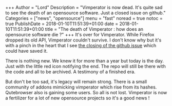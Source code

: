 +++
Author = "Lord"
Description = "Vimperator is now dead. It's quite sad to see the death of an opensource software. Just a closed issue on github."
Categories = ["news", "opensource"]
menu = "fast"
noread = true
notoc = true
PublishDate = 2018-01-10T11:51:39+01:00
date = 2018-01-10T11:51:39+01:00
title = "The death of Vimperator : how does an opensource software die ?"
+++
It's over for Vimperator. While Firefox dropped its old API, Vimperator couldn't survive. I don't know why but it's with a pinch in the heart that I see [the closing of the github issue](https://github.com/vimperator/vimperator-labs/issues/705#event-1416604816) which could have saved it.

There is nothing new. We knew it for more than a year but today is the day. Just with the little red icon notifying the end. The repo will still be there with the code and all to be archived. A testimony of a finished era.

But don't be too sad, it's legacy will remain strong. There is a small community of addons mimicking vimperator which rise from its hashes. Qutebrowser also is gaining some users. So all is not lost. Vimperator is now a fertilizer for a lot of new opensource projects so it's a good news !
